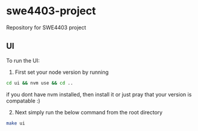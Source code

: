 # swe4403-project

Repository for SWE4403 project

## UI

To run the UI:

1. First set your node version by running

```bash
cd ui && nvm use && cd ..
```

if you dont have nvm installed, then install it or just pray that your version is compatable :)

2. Next simply run the below command from the root directory

```bash
make ui
```
